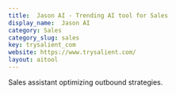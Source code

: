 ```yaml
---
title:  Jason AI - Trending AI tool for Sales
display_name:  Jason AI
category: Sales
category_slug: sales
key: trysalient_com
website: https://www.trysalient.com/
layout: aitool
---
```


Sales assistant optimizing outbound strategies.
